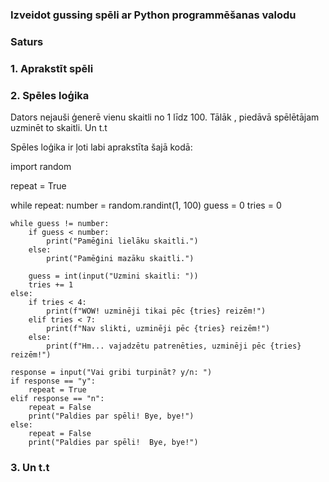 ### Izveidot gussing spēli ar Python programmēšanas valodu

### Saturs

### 1. Aprakstīt spēli
### 2. Spēles loģika

Dators nejauši ģenerē vienu skaitli no 1 līdz 100. Tālāk , piedāvā spēlētājam uzminēt to skaitli. Un t.t

Spēles loģika ir ļoti labi aprakstīta šajā kodā:


import random

repeat = True

while repeat:
    number = random.randint(1, 100)
    guess = 0
    tries = 0

    while guess != number:
        if guess < number:
            print("Pamēģini lielāku skaitli.")
        else:
            print("Pamēģini mazāku skaitli.")

        guess = int(input("Uzmini skaitli: "))
        tries += 1
    else:
        if tries < 4:
            print(f"WOW! uzminēji tikai pēc {tries} reizēm!")
        elif tries < 7:
            print(f"Nav slikti, uzminēji pēc {tries} reizēm!")
        else:
            print(f"Hm... vajadzētu patrenēties, uzminēji pēc {tries} reizēm!")

    response = input("Vai gribi turpināt? y/n: ")    
    if response == "y":
        repeat = True
    elif response == "n":
        repeat = False
        print("Paldies par spēli! Bye, bye!")
    else:
        repeat = False
        print("Paldies par spēli!  Bye, bye!")

### 3. Un t.t


